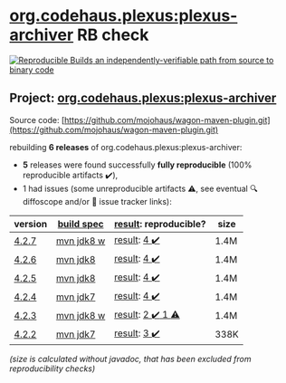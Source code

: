 [org.codehaus.plexus:plexus-archiver](https://search.maven.org/artifact/org.codehaus.plexus/plexus-archiver/) RB check
=======

[![Reproducible Builds](https://reproducible-builds.org/images/logos/rb.svg) an independently-verifiable path from source to binary code](https://reproducible-builds.org/)

## Project: [org.codehaus.plexus:plexus-archiver](https://search.maven.org/artifact/org.codehaus.plexus/plexus-archiver/)

Source code: [https://github.com/mojohaus/wagon-maven-plugin.git](https://github.com/mojohaus/wagon-maven-plugin.git)

rebuilding **6 releases** of org.codehaus.plexus:plexus-archiver:
- **5** releases were found successfully **fully reproducible** (100% reproducible artifacts :heavy_check_mark:),
- 1 had issues (some unreproducible artifacts :warning:, see eventual :mag: diffoscope and/or :memo: issue tracker links):

| version | [build spec](/BUILDSPEC.md) | [result](https://reproducible-builds.org/docs/jvm/): reproducible? | size |
| -- | --------- | ------ | -- |
| [4.2.7](https://search.maven.org/artifact/org.codehaus.plexus/plexus-archiver/4.2.7/pom) | [mvn jdk8 w](plexus-archiver-4.2.7.buildspec) | [result](plexus-archiver-4.2.7.buildinfo): [4 :heavy_check_mark: ](plexus-archiver-4.2.7.buildcompare) | 1.4M |
| [4.2.6](https://search.maven.org/artifact/org.codehaus.plexus/plexus-archiver/4.2.6/pom) | [mvn jdk8](plexus-archiver-4.2.6.buildspec) | [result](plexus-archiver-4.2.6.buildinfo): [4 :heavy_check_mark: ](plexus-archiver-4.2.6.buildcompare) | 1.4M |
| [4.2.5](https://search.maven.org/artifact/org.codehaus.plexus/plexus-archiver/4.2.5/pom) | [mvn jdk8](plexus-archiver-4.2.5.buildspec) | [result](plexus-archiver-4.2.5.buildinfo): [4 :heavy_check_mark: ](plexus-archiver-4.2.5.buildcompare) | 1.4M |
| [4.2.4](https://search.maven.org/artifact/org.codehaus.plexus/plexus-archiver/4.2.4/pom) | [mvn jdk7](plexus-archiver-4.2.4.buildspec) | [result](plexus-archiver-4.2.4.buildinfo): [4 :heavy_check_mark: ](plexus-archiver-4.2.4.buildcompare) | 1.4M |
| [4.2.3](https://search.maven.org/artifact/org.codehaus.plexus/plexus-archiver/4.2.3/pom) | [mvn jdk8 w](plexus-archiver-4.2.3.buildspec) | [result](plexus-archiver-4.2.3.buildinfo): [2 :heavy_check_mark:  1 :warning:](plexus-archiver-4.2.3.buildcompare) | 1.4M |
| [4.2.2](https://search.maven.org/artifact/org.codehaus.plexus/plexus-archiver/4.2.2/pom) | [mvn jdk7](plexus-archiver-4.2.2.buildspec) | [result](plexus-archiver-4.2.2.buildinfo): [3 :heavy_check_mark: ](plexus-archiver-4.2.2.buildcompare) | 338K |

<i>(size is calculated without javadoc, that has been excluded from reproducibility checks)</i>
